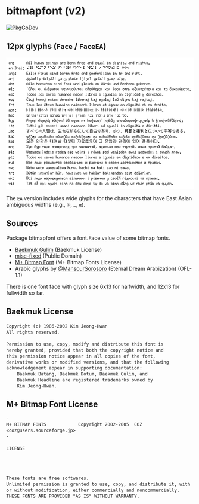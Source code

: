 # bitmapfont (v2)

[![PkgGoDev](https://pkg.go.dev/badge/github.com/hajimehoshi/bitmapfont/v2)](https://pkg.go.dev/github.com/hajimehoshi/bitmapfont/v2)

## 12px glyphs (`Face` / `FaceEA`)

![Example](example/example.png)

The `EA` version includes wide glyphs for the characters that have East Asian ambiguous widths (e.g., `※`, `…`, `α`).

## Sources

Package bitmapfont offers a font.Face value of some bitmap fonts.

   * [Baekmuk Gulim](https://kldp.net/baekmuk/) (Baekmuk License)
   * [misc-fixed](https://www.cl.cam.ac.uk/~mgk25/ucs-fonts.html) (Public Domain)
   * [M+ Bitmap Font](https://mplus-fonts.osdn.jp/mplus-bitmap-fonts/) (M+ Bitmap Fonts License)
   * Arabic glyphs by [@MansourSorosoro](https://twitter.com/MansourSorosoro) (Eternal Dream Arabization) (OFL-1.1)

There is one font face with glyph size 6x13 for halfwidth, and 12x13 for fullwidth so far.

## Baekmuk License

```
Copyright (c) 1986-2002 Kim Jeong-Hwan
All rights reserved.

Permission to use, copy, modify and distribute this font is
hereby granted, provided that both the copyright notice and
this permission notice appear in all copies of the font,
derivative works or modified versions, and that the following
acknowledgement appear in supporting documentation:
    Baekmuk Batang, Baekmuk Dotum, Baekmuk Gulim, and
    Baekmuk Headline are registered trademarks owned by
    Kim Jeong-Hwan.
```

## M+ Bitmap Font License

```
-
M+ BITMAP FONTS            Copyright 2002-2005  COZ <coz@users.sourceforge.jp>
-

LICENSE




These fonts are free softwares.
Unlimited permission is granted to use, copy, and distribute it, with
or without modification, either commercially and noncommercially.
THESE FONTS ARE PROVIDED "AS IS" WITHOUT WARRANTY.
```
